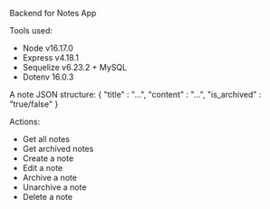Backend for Notes App

Tools used:
* Node v16.17.0
* Express v4.18.1
* Sequelize v6.23.2 + MySQL
* Dotenv 16.0.3

A note JSON structure:
{
    "title" : "...",
    "content" : "...",
    "is_archived" : "true/false"
}

Actions:
* Get all notes
* Get archived notes
* Create a note
* Edit a note
* Archive a note
* Unarchive a note
* Delete a note